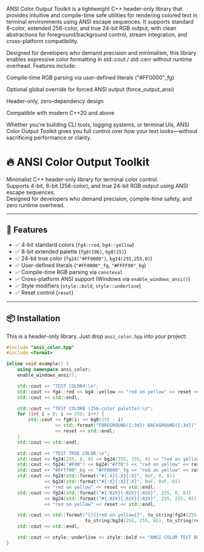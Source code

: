 ANSI Color Output Toolkit is a lightweight C++ header-only library that provides intuitive and compile-time safe utilities for rendering colored text in terminal environments using ANSI escape sequences. It supports standard 8-color, extended 256-color, and true 24-bit RGB output, with clean abstractions for foreground/background control, stream integration, and cross-platform compatibility.

Designed for developers who demand precision and minimalism, this library enables expressive color formatting in std::cout / std::cerr without runtime overhead. Features include:

Compile-time RGB parsing via user-defined literals ("#FF0000"_fg)

Optional global override for forced ANSI output (force_output_ansi)

Header-only, zero-dependency design

Compatible with modern C++20 and above

Whether you're building CLI tools, logging systems, or terminal UIs, ANSI Color Output Toolkit gives you full control over how your text looks—without sacrificing performance or clarity.


# 🔥 ANSI Color Output Toolkit

Minimalist C++ header-only library for terminal color control.  
Supports 4-bit, 8-bit (256-color), and true 24-bit RGB output using ANSI escape sequences.  
Designed for developers who demand precision, compile-time safety, and zero runtime overhead.

---

## 🚀 Features

- ✅ 4-bit standard colors (`fg4::red`, `bg4::yellow`)
- ✅ 8-bit extended palette (`fg8(196)`, `bg8(15)`)
- ✅ 24-bit true color (`fg24("#FF0000")`, `bg24(255,255,0)`)
- ✅ User-defined literals (`"#FF0000"_fg`, `"#FFFF00"_bg`)
- ✅ Compile-time RGB parsing via `consteval`
- ✅ Cross-platform ANSI support (Windows via `enable_windows_ansi()`)
- ✅ Style modifiers (`style::bold`, `style::underline`)
- ✅ Reset control (`reset`)

---

## 📦 Installation

This is a header-only library. Just drop `ansi_color.hpp` into your project:

```cpp
#include "ansi_color.hpp"
#include <format>

inline void example() {
    using namespace ansi_color;
    enable_windows_ansi();

    std::cout << "TEST COLOR4:\n";
    std::cout << fg4::red << bg4::yellow << "red on yellow" << reset << std::endl; 
    std::cout << std::endl;

    std::cout << "TEST COLOR8 (256-color palette):\n";
    for (int i = 0; i <= 255; i++) {
        std::cout << fg8(i) << bg8(255 - i)
                  << std::format("FOREGROUND({:3d}) BACKGROUND({:3d})", i, 255 - i)
                  << reset << std::endl;
    }
    std::cout << std::endl;

    std::cout << "TEST TRUE COLOR:\n";
    std::cout << fg24(255, 0, 0) << bg24(255, 255, 0) << "red on yellow" << reset << std::endl;
    std::cout << fg24("#F00") << bg24("#ff0") << "red on yellow" << reset << std::endl;
    std::cout << "#FFff00"_bg << "#FF0000"_fg << "red on yellow" << reset << std::endl;
    std::cout << fg24(std::format("#{:X}{:X}{:X}", 0xF, 0, 0))
              << bg24(std::format("#{:X}{:X}{:X}", 0xF, 0xF, 0))
              << "red on yellow" << reset << std::endl;
    std::cout << fg24(std::format("#{:02X}{:02X}{:02X}", 255, 0, 0))
              << bg24(std::format("#{:02X}{:02X}{:02X}", 255, 255, 0))
              << "red on yellow" << reset << std::endl;

    std::cout << std::format("{}{}red on yellow{}", to_string(fg24(255, 0, 0)),
                             to_string(bg24(255, 255, 0)), to_string(reset)) << std::endl;
    std::cout << std::endl;

    std::cout << style::underline << style::bold << "ANSI COLOR TEST DONE" << reset << std::endl;
}
